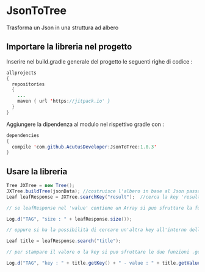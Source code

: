 # JsonToTree
Trasforma un Json in una struttura ad albero       

## Importare la libreria nel progetto     
Inserire nel build.gradle generale del progetto le seguenti righe di codice :  
```java
allprojects 
{
  repositories 
  {
    ...
    maven { url 'https://jitpack.io' }
  }
}
```

Aggiungere la dipendenza al modulo nel rispettivo gradle con :  
```java
dependencies 
{
  compile 'com.github.AcutusDeveloper:JsonToTree:1.0.3'
}
```

## Usare la libreria
```java
Tree JXTree = new Tree();
JXTree.buildTree(jsonData); //costruisce l'albero in base al Json passato
Leaf leafResponse = JXTree.searchKey("result");  //cerca la key 'result' nel Json e restituisce la foglia

// se leafResponse nel 'value' contiene un Array si puo sfruttare la funzione .size() per sapere la lunghezza dell'array di oggetti che contiene ovvero: 

Log.d("TAG", "size : " + leafResponse.size());

// oppure si ha la possibilità di cercare un'altra key all'interno della foglia 'leafResponse'

Leaf title = leafResponse.search("title");

// per stampare il valore o la key si puo sfruttare le due funzioni .getValue() e .getKey() ovvero :

Log.d("TAG", "key : " + title.getKey() + " - value : " + title.getValue());

```
